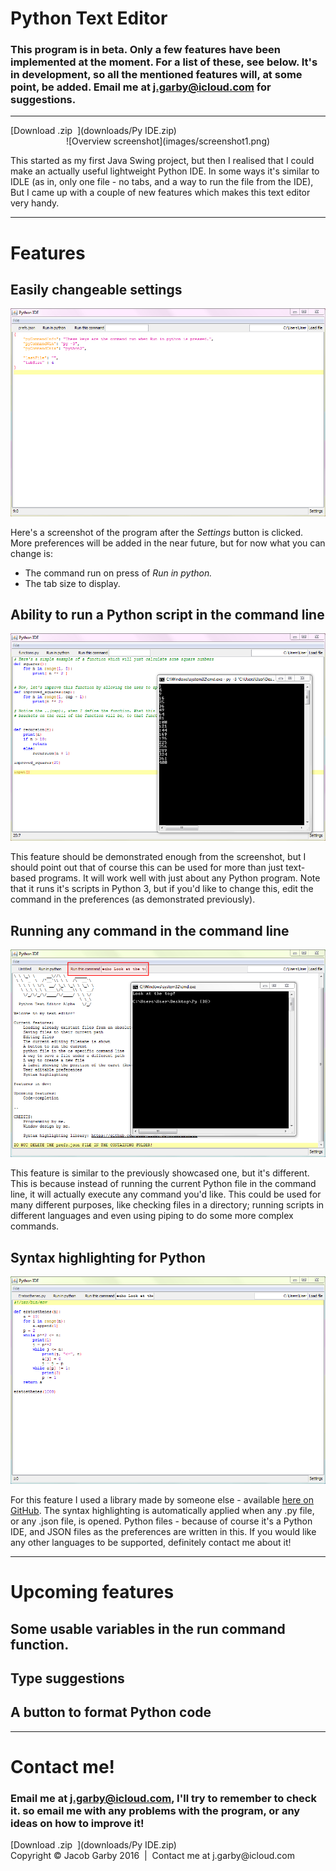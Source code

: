 <div class="content">

# Python Text Editor

### This program is in beta. Only a few features have been implemented at the moment. For a list of these, see below. It's in development, so all the mentioned features will, at some point, be added. Email me at j.garby@icloud.com for suggestions.

* * *

<div class="accent">[Download .zip  ](downloads/Py IDE.zip)</div>

<center>![Overview screenshot](images/screenshot1.png)</center>

This started as my first Java Swing project, but then I realised that I could make an actually useful lightweight Python IDE. In some ways it's similar to IDLE (as in, only one file - no tabs, and a way to run the file from the IDE), But I came up with a couple of new features which makes this text editor very handy.

* * *

# Features

## Easily changeable settings

![Preferences Screenshot](images/prefsshot.png)

Here's a screenshot of the program after the _Settings_ button is clicked. More preferences will be added in the near future, but for now what you can change is:

*   The command run on press of _Run in python._
*   The tab size to display.

## Ability to run a Python script in the command line

![Running script in Python](images/pyrunshot.png)

This feature should be demonstrated enough from the screenshot, but I should point out that of course this can be used for more than just text-based programs. It will work well with just about any Python program. Note that it runs it's scripts in Python 3, but if you'd like to change this, edit the command in the preferences (as demonstrated previously).

## Running any command in the command line

![Demonstration of command line](images/cmdshot.png)

This feature is similar to the previously showcased one, but it's different. This is because instead of running the current Python file in the command line, it will actually execute any command you'd like. This could be used for many different purposes, like checking files in a directory; running scripts in different languages and even using piping to do some more complex commands.

## Syntax highlighting for Python

![Syntax highlighting](images/synshot.png)

For this feature I used a library made by someone else - available [here on GitHub](https://github.com/bobbylight/RSyntaxTextArea). The syntax highlighting is automatically applied when any .py file, or any .json file, is opened. Python files - because of course it's a Python IDE, and JSON files as the preferences are written in this. If you would like any other languages to be supported, definitely contact me about it!

* * *

# Upcoming features

## Some usable variables in the run command function.

## Type suggestions

## A button to format Python code

* * *

# Contact me!

### Email me at j.garby@icloud.com, I'll try to remember to check it. so email me with any problems with the program, or any ideas on how to improve it!

<div class="accent">[Download .zip  ](downloads/Py IDE.zip)</div>

</div>

<div class="footer">Copyright © Jacob Garby 2016  |  Contact me at j.garby@icloud.com</div>
